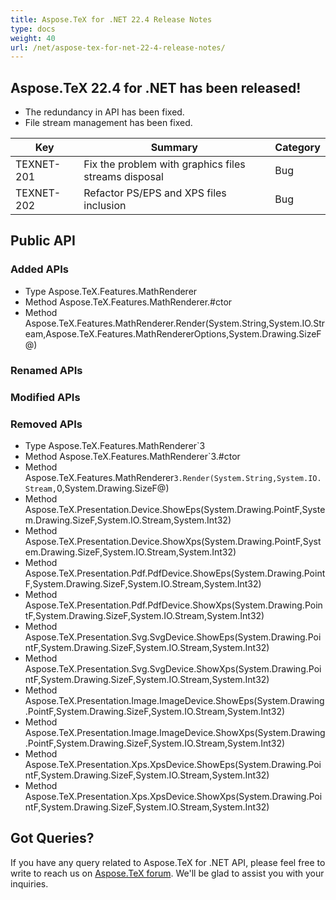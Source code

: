 ```yaml
---
title: Aspose.TeX for .NET 22.4 Release Notes
type: docs
weight: 40
url: /net/aspose-tex-for-net-22-4-release-notes/
---
```


## Aspose.TeX 22.4 for .NET has been released!

 * The redundancy in API has been fixed.
 * File stream management has been fixed.

| Key | Summary | Category |
|---|---|---|
| TEXNET-201 | Fix the problem with graphics files streams disposal | Bug |
| TEXNET-202 | Refactor PS/EPS and XPS files inclusion | Bug |
 
## Public API
### Added APIs
 * Type Aspose.TeX.Features.MathRenderer
 * Method Aspose.TeX.Features.MathRenderer.#ctor
 * Method Aspose.TeX.Features.MathRenderer.Render(System.String,System.IO.Stream,Aspose.TeX.Features.MathRendererOptions,System.Drawing.SizeF@)

### Renamed APIs

### Modified APIs

### Removed APIs
 * Type Aspose.TeX.Features.MathRenderer`3
 * Method Aspose.TeX.Features.MathRenderer`3.#ctor
 * Method Aspose.TeX.Features.MathRenderer`3.Render(System.String,System.IO.Stream,`0,System.Drawing.SizeF@)
 * Method Aspose.TeX.Presentation.Device.ShowEps(System.Drawing.PointF,System.Drawing.SizeF,System.IO.Stream,System.Int32)
 * Method Aspose.TeX.Presentation.Device.ShowXps(System.Drawing.PointF,System.Drawing.SizeF,System.IO.Stream,System.Int32)
 * Method Aspose.TeX.Presentation.Pdf.PdfDevice.ShowEps(System.Drawing.PointF,System.Drawing.SizeF,System.IO.Stream,System.Int32)
 * Method Aspose.TeX.Presentation.Pdf.PdfDevice.ShowXps(System.Drawing.PointF,System.Drawing.SizeF,System.IO.Stream,System.Int32)
 * Method Aspose.TeX.Presentation.Svg.SvgDevice.ShowEps(System.Drawing.PointF,System.Drawing.SizeF,System.IO.Stream,System.Int32)
 * Method Aspose.TeX.Presentation.Svg.SvgDevice.ShowXps(System.Drawing.PointF,System.Drawing.SizeF,System.IO.Stream,System.Int32)
 * Method Aspose.TeX.Presentation.Image.ImageDevice.ShowEps(System.Drawing.PointF,System.Drawing.SizeF,System.IO.Stream,System.Int32)
 * Method Aspose.TeX.Presentation.Image.ImageDevice.ShowXps(System.Drawing.PointF,System.Drawing.SizeF,System.IO.Stream,System.Int32)
 * Method Aspose.TeX.Presentation.Xps.XpsDevice.ShowEps(System.Drawing.PointF,System.Drawing.SizeF,System.IO.Stream,System.Int32)
 * Method Aspose.TeX.Presentation.Xps.XpsDevice.ShowXps(System.Drawing.PointF,System.Drawing.SizeF,System.IO.Stream,System.Int32)
 
## Got Queries?
If you have any query related to Aspose.TeX for .NET API, please feel free to write to reach us on [Aspose.TeX forum](https://forum.aspose.com/c/tex/). We'll be glad to assist you with your inquiries.
